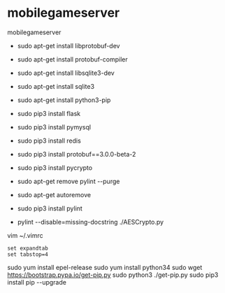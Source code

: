 # mobilegameserver
mobilegameserver

* sudo apt-get install libprotobuf-dev
* sudo apt-get install protobuf-compiler

* sudo apt-get install libsqlite3-dev
* sudo apt-get install sqlite3

* sudo apt-get install python3-pip
* sudo pip3 install flask
* sudo pip3 install pymysql
* sudo pip3 install redis
* sudo pip3 install protobuf==3.0.0-beta-2
* sudo pip3 install pycrypto

* sudo apt-get remove pylint --purge
* sudo apt-get autoremove
* sudo pip3 install pylint
* pylint --disable=missing-docstring ./AESCrypto.py

vim ~/.vimrc
```
set expandtab
set tabstop=4
```

sudo yum install epel-release
sudo yum install python34
sudo wget https://bootstrap.pypa.io/get-pip.py
sudo python3 ./get-pip.py 
sudo pip3 install pip --upgrade

